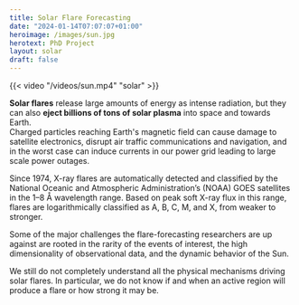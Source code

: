 ```yaml
---
title: Solar Flare Forecasting
date: "2024-01-14T07:07:07+01:00"
heroimage: /images/sun.jpg
herotext: PhD Project
layout: solar
draft: false
---
```


{{< video "/videos/sun.mp4" "solar" >}}

**Solar flares** release large amounts of energy as intense radiation, but they can also **eject billions of tons of solar 
plasma** into space and towards Earth. \
Charged particles reaching Earth's magnetic field can cause damage to satellite electronics, disrupt air traffic communications
and navigation, and in the worst case can induce currents in our power grid leading to large scale power outages. 

Since 1974, X-ray flares are automatically detected and classified by the 
National Oceanic and Atmospheric Administration’s (NOAA) GOES satellites in the 1–8 Å wavelength range. 
Based on peak soft X-ray flux in this range, flares are logarithmically classified as A, B, C, M, and X, from weaker 
to stronger.

Some of the major challenges the flare-forecasting researchers are up against are rooted in the rarity of the events of
interest, the high dimensionality of observational data, and the dynamic behavior of the Sun.

We still do not completely understand all the physical mechanisms driving solar flares. In particular, we do not know 
if and when an active region will produce a flare or how strong it may be. 
